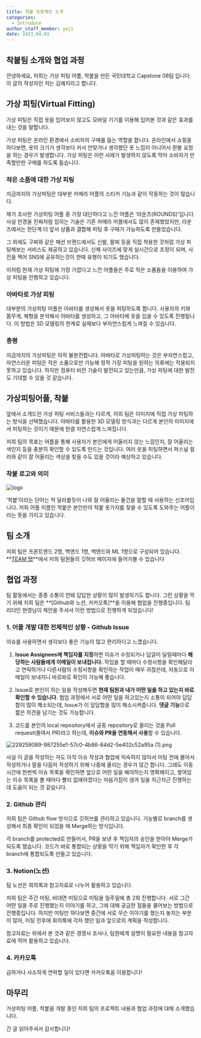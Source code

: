 ```yaml
---
title: 착붙 프로젝트 소개
categories: 
  - introduce
author_staff_member: yeji
date: 2023.04.03
---
```



## 착붙팀 소개와 협업 과정

안녕하세요, 저희는 가상 피팅 어플, 착붙을 만든 국민대학교 Capstone 08팀 입니다. 이 글의 작성자인 저는 김예지라고 합니다.

## 가상 피팅(Virtual Fitting)


가상 피팅은 직접 옷을 입어보지 않고도 모바일 기기를 이용해 입어본 것과 같은 효과를 내는 것을 말합니다.

가상 피팅은 온라인 환경에서 소비자의 구매를 돕는 역할을 합니다. 온라인에서 쇼핑을 하다보면, 옷의 크기가 생각보다 커서 안맞거나 생각했던 옷 느낌이 아니어서 환불 요청을 하는 경우가 발생합니다. 가상 피팅은 이런 사례가 발생하지 않도록 막아 소비자가 만족할만한 구매를 하도록 돕습니다.

### 작은 소품에 대한 가상 피팅


지금까지의 가상피팅은 대부분 카메라 어플의 스티커 기능과 같이 작동하는 것이 많습니다. 

제가 조사한 가상피팅 어플 중 가장 대단하다고 느낀 어플은 ‘라운즈(ROUNDS)’입니다. 사실 안경을 진짜처럼 입히는 기술은 기존 카메라 어플에서도 많이 존재했었지만, 라운즈에서는 한단계 더 앞서 상품과 결합해 피팅 후 구매가 가능하도록 만들었습니다. 



그 외에도 구찌와 같은 패션 브랜드에서도 신발, 팔찌 등을 직접 착용한 것처럼 가상 피팅해보는 서비스도 제공하고 있습니다. 신체 사이즈에 맞게 실시간으로 조정이 되며, 사진을 찍어 SNS에 공유하는것이 한때 유행이 되기도 했습니다.

이처럼 현재 가상 피팅에 가장 가깝다고 느낀 어플들은 주로 작은 소품들을 이용하여 가상 피팅을 진행하고 있습니다. 


### 아바타로 가상 피팅

대부분의 가상피팅 어플은 아바타를 생성해서 옷을 피팅하도록 합니다. 사용자의 키와 몸무게, 체형을 분석해서 아바타를 생성하고, 그 아바타에 옷을 입을 수 있도록 진행됩니다. 이 방법은 3D 모델링의 한계로 실제보다 부자연스럽게 느껴질 수 있습니다. 


### 총평

지금까지의 가상피팅은 아직 불완전합니다. 아바타로 가상피팅하는 것은 부자연스럽고, 자연스러운 피팅은 작은 소품으로만 가능해 정작 가장 피팅을 원하는 의류에는 적용되지 못하고 있습니다. 하지만 컴퓨터 비전 기술이 발전되고 있는만큼, 가상 피팅에 대한 발전도 기대할 수 있을 것 같습니다.

## 가상피팅어플, 착붙

앞에서 소개드린 가상 피팅 서비스들과는 다르게, 저희 팀은 이미지에 직접 가상 피팅하는 방식을 선택했습니다. 아바타를 활용한 3D 모델링 방식과는 다르게 본인의 이미지에서 피팅하는 것이기 때문에 한결 자연스럽게 느껴집니다.


저희 팀의 목표는 어플을 통해 사용자가 본인에게 어울리지 않는 느낌인지, 잘 어울리는 색인지 등을 충분히 확인할 수 있도록 만드는 것입니다. 여러 옷을 피팅하면서 퍼스널 컬러와 같이 잘 어울리는 색상을 찾을 수도 있을 것이라 예상하고 있습니다.

### 착붙 로고와 의미

![logo](https://user-images.githubusercontent.com/80736490/229424660-cf73e671-b2fe-4039-a596-b1593aa926c5.png)


‘착붙’이라는 단어는 착 달라붙듯이 나와 잘 어울리는 물건을 말할 때 사용하는 신조어입니다. 저희 어플 이름인 착붙은 본인만의 착붙 옷가지를 찾을 수 있도록 도와주는 어플이라는 뜻을 가지고 있습니다.

## 팀 소개

저희 팀은 프론트엔드 2명, 백엔드 1명, 백엔드와 ML 1명으로 구성되어 있습니다. **[TEAM 탭](https://kookmin-sw.github.io/capstone-2023-08/about/)**에서 저희 팀원들의 깃허브 페이지에 들어가볼 수 있습니다

## 협업 과정

팀 활동에서는 종종 소통이 안돼 답답한 상황이 많이 발생하기도 합니다. 그런 상황을 막기 위해 저희 팀은 **[Github와 노션, 카카오톡]**을 이용해 협업을 진행중입니다. 팀 리더인 현영님이 제안을 주셔서 이런 방법으로 진행하게 되었습니다!

### 1. 어플 개발 대한 전체적인 상황 - Github Issue

이슈를 사용하면서 생각보다 좋은 기능이 많고 편리하다고 느꼈습니다.

1. **Issue Assignees에 책임자를 지정**하면 이슈가 수정되거나 답글이 달릴때마다 **해당하는 사람들에게 이메일이 보내집니다.** 작업을 할 때마다 수정사항을 확인해달라고 연락하거나 다른사람의 수정사항을 확인하는 작업이 매우 귀찮은데, 자동으로 이메일이 보내지니 바로바로 확인이 가능해 좋습니다.


2. Issue로 본인이 하는 일을 작성해두면 **현재 팀원과 내가 어떤 일을 하고 있는지 바로 확인할 수 있습니다**. 협업 과정에서 서로 어떤 일을 하고있는지 소통이 되어야 답답함이 많이 해소되는데, Issue가 이 답답함을 많이 해소시켜줍니다. **댓글 기능**으로 짧은 의견을 남기는 것도 가능합니다.

3. 코드를 본인의 local repository에서 공동 repository로 올리는 것을 Pull request(줄여서 PR)라고 하는데, **이슈와 PR을 연동해서 사용**할 수 있습니다. 

![229259089-987255e1-57c0-4b86-84d2-5e402c52a95a (1).png](https://user-images.githubusercontent.com/80736490/229424665-b6f6a60c-97f7-400a-be31-b71680fcd1ec.png)

사실 이 글을 작성하는 저도 아직 이슈 작성과 협업에 익숙하지 않아서 미팅 전에 몰아서 작성하거나 말을 다듬어 작성하기 위해 나중에 올리는 경우가 많긴 합니다. 그래도 이동시간에 한번씩 이슈 목록을 확인하면 앞으로 어떤 일을 해야하는지 명확해지고, 쌓여있는 이슈 목록을 볼 때마다 빨리 없애야겠다는 마음가짐이 생겨 일을 차근차근 진행하는데 도움이 되는 것 같습니다.

### 2. Github 관리


저희 팀은 Github flow 방식으로 깃허브를 관리하고 있습니다. 기능별로 branch를 생성해서 최종 확인이 되었을 때 Merge하는 방식입니다. 

각 branch를 protected로 만들어서, PR을 보낸 후 책임자의 승인을 받아야 Merge가 되도록 했습니다. 코드가 바로 통합되는 상황을 막기 위해 책임자가 확인한 후 각 branch에 통합되도록 만들고 있습니다.

### 3. Notion(노션)


팀 노션은 회의록과 참고자료로 나누어 활용하고 있습니다.

저희 팀은 주간 미팅, 비대면 미팅으로 미팅을 일주일에 총 2회 진행합니다. 서로 그간 어떤 일을 주로 진행했는지 이야기를 하고, 그에 대해 궁금한 점들을 물어보는 방법으로 진행중입니다. 하지만 미팅만 하다보면 중간에 서로 무슨 이야기를 했는지 놓치는 부분이 많아, 미팅 전후에 회의록에 각자 했던 일과 앞으로의 계획을 작성합니다. 

참고자료는 위에서 본 것과 같은 경쟁사 조사나, 팀원에게 설명이 필요한 내용을 참고자료에 적어 활용하고 있습니다. 

### 4. 카카오톡

급하거나 사소하게 연락할 일이 있다면 카카오톡을 이용합니다!

## 마무리

가상피팅 어플, 착붙을 개발 중인 저희 팀의 프로젝트 내용과 협업 과정에 대해 소개했습니다.

긴 글 읽어주셔서 감사합니다!
